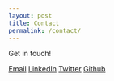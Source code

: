 ```yaml
---
layout: post
title: Contact
permalink: /contact/
---
```


Get in touch!

[Email](mailto:sim.petre@gmail.com)
[LinkedIn](https://www.linkedin.com/in/simonpetre)
[Twitter](https://www.twitter.com/bigs1m)
[Github](https://www.github.com/simpetre)
